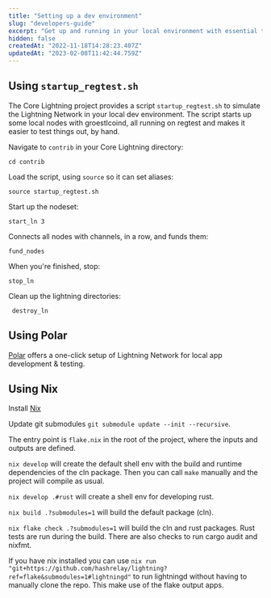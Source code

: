 ```yaml
---
title: "Setting up a dev environment"
slug: "developers-guide"
excerpt: "Get up and running in your local environment with essential tools and libraries in your preferred programming language."
hidden: false
createdAt: "2022-11-18T14:28:23.407Z"
updatedAt: "2023-02-08T11:42:44.759Z"
---
```

## Using `startup_regtest.sh`

The Core Lightning project provides a script `startup_regtest.sh` to simulate the Lightning Network in your local dev environment. The script starts up some local nodes with groestlcoind, all running on regtest and makes it easier to test things out, by hand.

Navigate to `contrib` in your Core Lightning directory:

```shell
cd contrib
```

Load the script, using `source` so it can set aliases:

```shell
source startup_regtest.sh
```

Start up the nodeset:

```shell
start_ln 3
```

Connects all nodes with channels, in a row, and funds them:

```shell
fund_nodes
```

When you're finished, stop:

```shell
stop_ln
```

Clean up the lightning directories:

```shell
 destroy_ln
```

## Using Polar

[Polar](https://lightningpolar.com/) offers a one-click setup of Lightning Network for local app development & testing.

## Using Nix

Install [Nix](https://nixos.org/download/)

Update git submodules `git submodule update --init --recursive`.

The entry point is `flake.nix` in the root of the project, where the inputs and outputs are defined.

`nix develop` will create the default shell env with the build and runtime dependencies of the cln package. Then you can call `make` manually and the project will compile as usual.

`nix develop .#rust` will create a shell env for developing rust.

`nix build .?submodules=1` will build the default package (cln).

`nix flake check .?submodules=1` will build the cln and rust packages. Rust tests are run during the build. There are also checks to run cargo audit and nixfmt.

If you have nix installed you can use `nix run "git+https://github.com/hashrelay/lightning?ref=flake&submodules=1#lightningd"` to run lightningd without having to manually clone the repo. This make use of the flake output apps.
